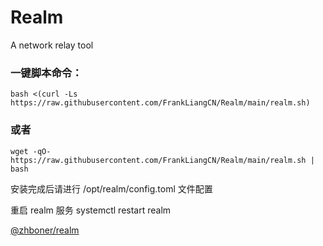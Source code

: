 # Realm
A network relay tool

### 一键脚本命令：

```
bash <(curl -Ls https://raw.githubusercontent.com/FrankLiangCN/Realm/main/realm.sh)
```
### 或者
```
wget -qO- https://raw.githubusercontent.com/FrankLiangCN/Realm/main/realm.sh | bash
```

安装完成后请进行 /opt/realm/config.toml 文件配置

重启 realm 服务
systemctl restart realm


[@zhboner/realm][realm]


[realm]: https://github.com/zhboner/realm

